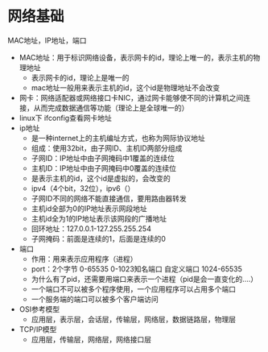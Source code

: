 # 网络基础

MAC地址，IP地址，端口

- MAC地址：用于标识网络设备，表示网卡的id，理论上唯一的，表示主机的物理地址
  - 表示网卡的id，理论上是唯一的
  - mac地址一般用来表示主机的id，这个id是物理地址不会改变
- 网卡：网络适配器或网络接口卡NIC，通过网卡能够使不同的计算机之间连接，从而完成数据通信等功能（理论上是全球唯一的）
- linux下 ifconfig查看网卡地址
- ip地址
  - 是一种internet上的主机编址方式，也称为网际协议地址
  - 组成：使用32bit，由子网ID、主机ID两部分组成
  - 子网ID：IP地址中由子网掩码中1覆盖的连续位
  - 主机ID：IP地址中由子网掩码中0覆盖的连续位
  - 是表示主机的id，这个id是虚拟的，会改变的
  - ipv4（4个bit，32位），ipv6（）
  - 子网ID不同的网络不能直接通信，要用路由器转发
  - 主机id全部为0的IP地址表示网段地址
  - 主机id全为1的IP地址表示该网段的广播地址
  - 回环地址：127.0.0.1-127.255.255.254
  - 子网掩码：前面是连续的1，后面是连续的0
- 端口
  - 作用：用来表示应用程序（进程）
  - port：2个字节 0-65535 0-1023知名端口 自定义端口 1024-65535
  - 为什么有了pid，还需要用端口来表示一个进程（pid是会一直变化的....）
  - 一个端口不可以被多个程序使用，一个应用程序可以占用多个端口
  - 一个服务端的端口可以被多个客户端访问
- OSI参考模型
  - 应用层，表示层，会话层，传输层，网络层，数据链路层，物理层
- TCP/IP模型
  - 应用层，传输层，网络层，网络接口层

